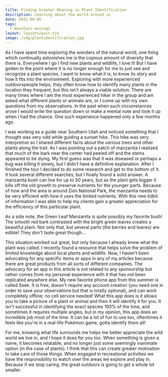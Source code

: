 ```yaml
---
title: Finding Greater Meaning in Plant Identification
description: Learning about the world around us
date: 2021-09-05
tags:
  - mountain musings
layout: layouts/post.njk
image: /img/plantidentification.jpg
---
```


As I have spent time exploring the wonders of the natural world, one thing which continually astonishes me is the copious amount of diversity that there is. Everywhere I go I find new plants and wildlife, I love it! But I have gotten to the point where it is no longer enough for me to just see and recognize a plant species, I want to know what it is; to know its story and how it fits into the environment. Exploring with more experienced outdoorspeople helps, they often know how to identify many plants in the location they frequent, but this isn't always a viable solution. There are many times where I am the most experienced hiker in the group and am asked what different plants or animals are, or I come up with my own questions from my observations. In the past when such circumstances arose I would write the question down or make a mental note and look it up when I had the chance. One such experience happened only a few months ago.

I was working as a guide near Southern Utah and noticed something that I thought was very odd while guiding a sunset hike. This hike was very interpretive so I shared different facts about the various trees and other plants along the trail. As I was pointing out a patch of manzanita I realized that much of the bark near the center had peeled off and the stems appeared to be dying. My first guess was that it was diseased or perhaps a bug was killing it slowly, but I didn't have a definitive explanation. After I finished the tour I decided to do some research and get to the bottom of it. It took several different searches, but I finally found a solid answer. A manzanita bush can live for up to 50 years, but as the plant gets bigger it kills off the old growth to preserve nutrients for the younger parts. Because of how arid the area is around Zion National Park, the manzanita needs to be very efficient with how it uses the limited nutrients. With this new tidbit of information I was able to help my clients gain a greater appreciation for the efficiency of this particular plant.

As a side note, the Green Leaf Manzanita is quite possibly my favorite bush! The smooth red bark contrasted with the bright green leaves creates a beautiful plant. Not only that, but several parts (the berries and leaves) are edible! They don't taste great though...

This situation worked out great, but only because I already knew what the plant was called. I recently found a resource that helps solve the problem of limited knowledge about local plants and wildlife. Now, I haven't been advocating for any specific items or apps in any of my articles because there are great products from all sorts of different companies. The advocacy for an app in this article is not related to any sponsorship but rather comes from my personal experience with it that has not been replicated anywhere else. My new favorite phone app from this summer is called Seek. It is free, doesn't require any account creation (you need one in order to save your observations but that is totally optional), and can work completely offline; no cell service needed! What this app does is it allows you to take a picture of a plant or animal and then it will identify it for you. It isn't successful in identifying the exact species 100% of the time, and sometimes it requires multiple angles, but in my opinion, this app does an incredible job most of the time. It can be a lot of fun to use too, oftentimes it feels like you're in a real-life Pokémon game, gotta identify them all!

For me, knowing what life surrounds me helps me better appreciate the wild world we live in, and I hope it does for you too. When something is given a name, it becomes relatable, and no longer just some seemingly inanimate option (in the case of plants). I think that this can create greater motivation to take care of those things. When engaged in recreational activities we have the responsibility to watch over the areas we explore and play in. Because if we stop caring, the great outdoors is going to get a whole lot smaller.